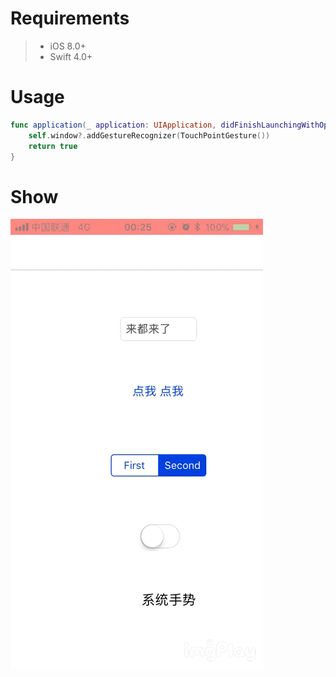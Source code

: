 # Requirements
> * iOS 8.0+
> * Swift 4.0+
# Usage
```swift
func application(_ application: UIApplication, didFinishLaunchingWithOptions launchOptions: [UIApplicationLaunchOptionsKey: Any]?) -> Bool {
    self.window?.addGestureRecognizer(TouchPointGesture())
    return true
}

```

# Show
![show](https://github.com/ruoyi/TouchPoint/blob/master/show.gif "show")
